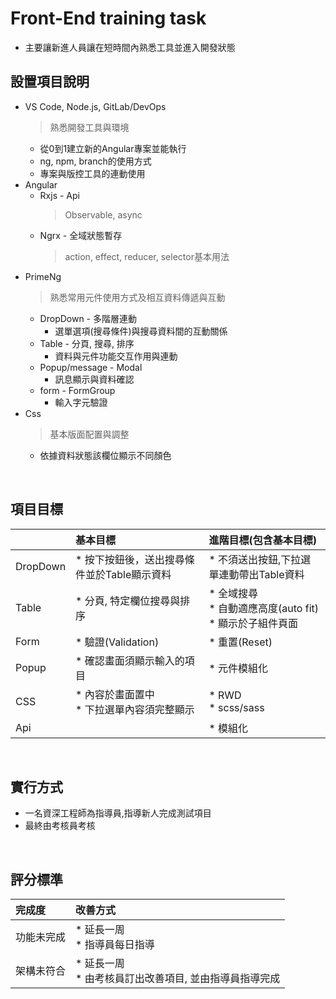 # Front-End training task
* 主要讓新進人員讓在短時間內熟悉工具並進入開發狀態
&nbsp;
## 設置項目說明
* VS Code, Node.js, GitLab/DevOps
  > 熟悉開發工具與環境
  * 從0到1建立新的Angular專案並能執行 
  * ng, npm, branch的使用方式 
  * 專案與版控工具的連動使用 
* Angular
  * Rxjs - Api
    > Observable, async 
  * Ngrx - 全域狀態暫存 
    > action, effect, reducer, selector基本用法     
* PrimeNg
  > 熟悉常用元件使用方式及相互資料傳遞與互動
  * DropDown - 多階層連動 
    * 選單選項(搜尋條件)與搜尋資料間的互動關係
  * Table - 分頁, 搜尋, 排序 
    * 資料與元件功能交互作用與連動
  * Popup/message - Modal
    * 訊息顯示與資料確認
  * form - FormGroup
    * 輸入字元驗證   
* Css
  > 基本版面配置與調整
  * 依據資料狀態該欄位顯示不同顏色
 
&nbsp;
## 項目目標
| | 基本目標 | 進階目標(包含基本目標) |
| :--- | :--- | :--- |
| DropDown | * 按下按鈕後，送出搜尋條件並於Table顯示資料 | * 不須送出按鈕,下拉選單連動帶出Table資料 |
| Table | * 分頁, 特定欄位搜尋與排序 | * 全域搜尋<br> * 自動適應高度(auto fit)<br> * 顯示於子組件頁面 |
| Form | * 驗證(Validation) | * 重置(Reset) |
| Popup | * 確認畫面須顯示輸入的項目 | * 元件模組化 |
| CSS | * 內容於畫面置中<br>* 下拉選單內容須完整顯示 | * RWD<br> * scss/sass |
| Api |   | * 模組化 |
     
&nbsp;
## 實行方式
* 一名資深工程師為指導員,指導新人完成測試項目
* 最終由考核員考核

&nbsp;
## 評分標準 
| 完成度 | 改善方式 | 
| :--- | :--- | 
| 功能未完成 | * 延長一周<br>* 指導員每日指導 |
| 架構未符合 | * 延長一周<br>* 由考核員訂出改善項目, 並由指導員指導完成 |

